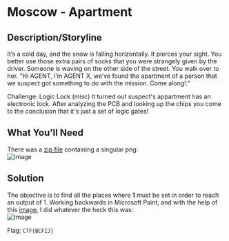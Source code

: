 # Moscow - Apartment

## Description/Storyline
It’s a cold day, and the snow is falling horizontally. It pierces your sight. You better use those extra pairs of socks that you were strangely given by the driver. Someone is waving on the other side of the street. You walk over to her. "Hi AGENT, I’m AGENT X, we’ve found the apartment of a person that we suspect got something to do with the mission. Come along!."

Challenge: Logic Lock (misc)
It turned out suspect's appartment has an electronic lock. After analyzing the PCB and looking up the chips you come to the conclusion that it's just a set of logic gates!

## What You'll Need
There was a [zip file](https://storage.googleapis.com/gctf-2021-attachments-project/419bcccb21e0773e1a7db7ddcb4d557c7d19b5a76cd421851d9e20ab451702b252de11e90d14c3992f14bb4c5b330ea5368f8c52eb1e4c8f82f153aea6566d56) containing a singular png:  
![image](https://i.imgur.com/UySyPWD.png)

## Solution
The objective is to find all the places where **1** must be set in order to reach an output of 1. Working backwards in Microsoft Paint, and with the help of this [image](https://www.circuitbasics.com/wp-content/uploads/2020/05/image-88.png), I did whatever the heck this was:  
![image](https://i.imgur.com/Xv12xRm.png)

Flag: `CTF{BCFIJ}`



